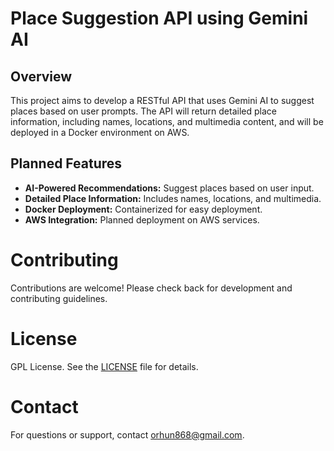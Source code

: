 # Place Suggestion API using Gemini AI

## Overview

This project aims to develop a RESTful API that uses Gemini AI to suggest places based on user prompts. The API will return detailed place information, including names, locations, and multimedia content, and will be deployed in a Docker environment on AWS.

## Planned Features

- **AI-Powered Recommendations:** Suggest places based on user input.
- **Detailed Place Information:** Includes names, locations, and multimedia.
- **Docker Deployment:** Containerized for easy deployment.
- **AWS Integration:** Planned deployment on AWS services.

# Contributing
Contributions are welcome! Please check back for development and contributing guidelines.

# License
GPL License. See the [LICENSE](LICENSE.md) file for details.

# Contact
For questions or support, contact [orhun868@gmail.com](mailto:orhun868@gmail.com).

<!--
## API Endpoint

### `POST /suggest`

**Description:** Receive a prompt and get place suggestions.

**Request Body:**
```json
{
  "prompt": "string"
}
-->
